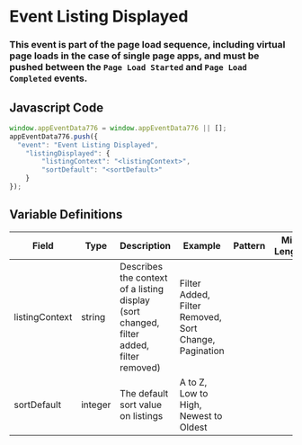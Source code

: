 # Event Listing Displayed

### This event is part of the page load sequence, including virtual page loads in the case of single page apps, and must be pushed between the `Page Load Started` and `Page Load Completed` events.

## Javascript Code
```js
window.appEventData776 = window.appEventData776 || [];
appEventData776.push({
  "event": "Event Listing Displayed",
    "listingDisplayed": {
        "listingContext": "<listingContext>",
        "sortDefault": "<sortDefault>"
    }
});
```

## Variable Definitions

|Field|Type|Description|Example|Pattern|Min Length|Max Length|Minimum|Maximum|Multiple Of|
| --- | --- | --- | --- | --- | --- | --- | --- | --- | --- |
|listingContext|string|Describes the context of a listing display \(sort changed, filter added, filter removed\)|Filter Added, Filter Removed, Sort Change, Pagination|||||||
|sortDefault|integer|The default sort value on listings|A to Z, Low to High, Newest to Oldest||||0|||
